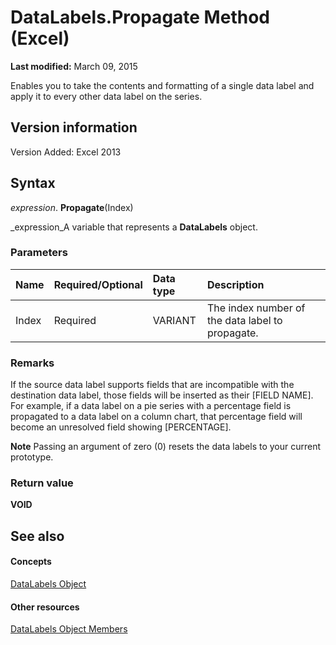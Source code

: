 
# DataLabels.Propagate Method (Excel)

 **Last modified:** March 09, 2015

Enables you to take the contents and formatting of a single data label and apply it to every other data label on the series.

## Version information

Version Added: Excel 2013 


## Syntax

 _expression_. **Propagate**(Index)

 _expression_A variable that represents a  **DataLabels** object.


### Parameters



|**Name**|**Required/Optional**|**Data type**|**Description**|
|:-----|:-----|:-----|:-----|
|Index|Required|VARIANT|The index number of the data label to propagate.|

### Remarks

If the source data label supports fields that are incompatible with the destination data label, those fields will be inserted as their [FIELD NAME]. For example, if a data label on a pie series with a percentage field is propagated to a data label on a column chart, that percentage field will become an unresolved field showing [PERCENTAGE].


 **Note**  Passing an argument of zero (0) resets the data labels to your current prototype.


### Return value

 **VOID**


## See also


#### Concepts


 [DataLabels Object](3d79271e-c702-e785-6984-d838d060a8c5.md)
#### Other resources


 [DataLabels Object Members](3c9d909d-d090-b6ed-8a28-ba62c3459044.md)
